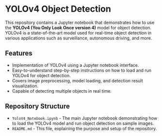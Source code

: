 # YOLOv4 Object Detection 

This repository contains a Jupyter notebook that demonstrates how to use the **YOLOv4 (You Only Look Once version 4)** model for object detection. YOLOv4 is a state-of-the-art model used for real-time object detection in various applications such as surveillance, autonomous driving, and more.

## Features

- Implementation of YOLOv4 using a Jupyter notebook interface.
- Easy-to-understand step-by-step instructions on how to load and run YOLOv4 for object detection.
- Covers image preprocessing, model loading, and detection result visualization.
- Capable of detecting multiple objects in real time.

## Repository Structure

- `YoloV4_Notebook.ipynb` - The main Jupyter notebook demonstrating how to load the YOLOv4 model and run object detection on sample images.
- `README.md` - This file, explaining the purpose and setup of the repository.

